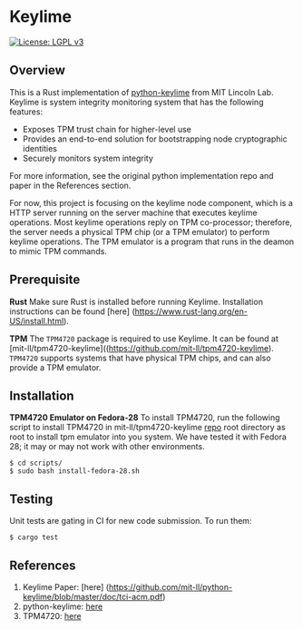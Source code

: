 # Keylime

[![License: LGPL v3](https://img.shields.io/badge/License-LGPL%20v3-blue.svg)](https://www.gnu.org/licenses/lgpl-3.0)

## Overview

This is a Rust implementation of
[python-keylime](https://github.com/mit-ll/python-keylime) from MIT Lincoln
Lab.  Keylime is system integrity monitoring system that has the following
features:

* Exposes TPM trust chain for higher-level use
* Provides an end-to-end solution for bootstrapping node cryptographic
  identities
* Securely monitors system integrity

For more information, see the original python implementation repo and paper in
the References section.

For now, this project is focusing on the keylime node component, which is a
HTTP server running on the server machine that executes keylime operations.
Most keylime operations reply on TPM co-processor; therefore, the server needs
a physical TPM chip (or a TPM emulator) to perform keylime operations.  The
TPM emulator is a program that runs in the deamon to mimic TPM commands.

## Prerequisite

**Rust** Make sure Rust is installed before running Keylime. Installation
instructions can be found [here]
(https://www.rust-lang.org/en-US/install.html).

**TPM** The `TPM4720` package is required to use Keylime.  It can be found at
[mit-ll/tpm4720-keylime]((https://github.com/mit-ll/tpm4720-keylime). `TPM4720`
supports systems that have physical TPM chips, and can also provide a TPM
emulator.

## Installation

**TPM4720 Emulator on Fedora-28** To install TPM4720, run the following script
to install TPM4720 in mit-ll/tpm4720-keylime
[repo](https://github.com/mit-ll/tpm4720-keylime) root directory as root to
install tpm emulator into you system.  We have tested it with Fedora 28; it
may or may not work with other environments.

```
$ cd scripts/
$ sudo bash install-fedora-28.sh
```

## Testing

Unit tests are gating in CI for new code submission.  To run them:

```
$ cargo test
```

## References
1. Keylime Paper: [here]
(https://github.com/mit-ll/python-keylime/blob/master/doc/tci-acm.pdf)
2. python-keylime: [here](https://github.com/mit-ll/python-keylime)
3. TPM4720: [here](https://github.com/mit-ll/tpm4720-keylime)
